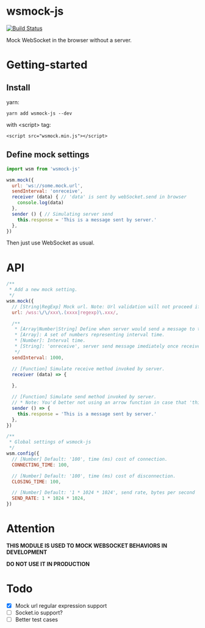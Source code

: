 # wsmock-js

[![Build Status](https://travis-ci.org/ChuChencheng/wsmock-js.svg?branch=master)](https://travis-ci.org/ChuChencheng/wsmock-js)

Mock WebSocket in the browser without a server.

# Getting-started

## Install

yarn:

`yarn add wsmock-js --dev`

with &lt;script&gt; tag:

`<script src="wsmock.min.js"></script>`

## Define mock settings

```javascript
import wsm from 'wsmock-js'

wsm.mock({
  url: 'ws://some.mock.url',
  sendInterval: 'onreceive',
  receiver (data) { // 'data' is sent by webSocket.send in browser
    console.log(data)
  },
  sender () { // Simulating server send
    this.response = 'This is a message sent by server.'
  },
})
```

Then just use WebSocket as usual.

# API

```javascript
/**
 * Add a new mock setting.
 */
wsm.mock({
  // [String|RegExp] Mock url. Note: Url validation will not proceed if WHATWG URL API is not supported by browser (e.g. IE).
  url: /wss:\/\/xxx\.(xxxx|regexp)\.xxx/,

  /** 
   * [Array|Number|String] Define when server would send a message to the browser. 
   * [Array]: A set of numbers representing interval time.
   * [Number]: Interval time.
   * [String]: 'onreceive', server send message imediately once receive data from the browser.
   */
  sendInterval: 1000,

  // [Function] Simulate receive method invoked by server.
  receiver (data) => {
    
  },

  // [Function] Simulate send method invoked by server.
  // * Note: You'd better not using an arrow function in case that 'this' does not point to setting object.
  sender () => {
    this.response = 'This is a message sent by server.'
  },
})

/**
 * Global settings of wsmock-js
 */
wsm.config({
  // [Number] Default: '100', time (ms) cost of connection.
  CONNECTING_TIME: 100,

  // [Number] Default: '100', time (ms) cost of disconnection.
  CLOSING_TIME: 100,

  // [Number] Default: '1 * 1024 * 1024', send rate, bytes per second
  SEND_RATE: 1 * 1024 * 1024,
})
```

# Attention

**THIS MODULE IS USED TO MOCK WEBSOCKET BEHAVIORS IN DEVELOPMENT**

**DO NOT USE IT IN PRODUCTION**

# Todo

* [x] Mock url regular expression support
* [ ] Socket.io support?
* [ ] Better test cases
